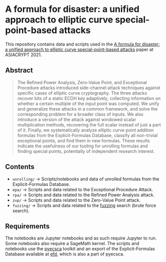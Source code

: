 # A formula for disaster: a unified approach to elliptic curve special-point-based attacks

This repository contains data and scripts used in the [A formula for disaster: a unified approach to elliptic curve special-point-based attacks](https://crocs.fi.muni.cz/public/papers/formulas_asiacrypt21) paper at ASIACRYPT 2021.

## Abstract

> The Refined Power Analysis, Zero-Value Point, and Exceptional Procedure 
> attacks introduced side-channel attack techniques against
> specific cases of elliptic curve cryptography. The three attacks recover
> bits of a static ECDH key adaptively, collecting information on whether
> a certain multiple of the input point was computed. We unify and generalize
> these attacks in a common framework, and solve the corresponding
> problem for a broader class of inputs. We also introduce a version of
> the attack against windowed scalar multiplication methods, recovering
> the full scalar instead of just a part of it. Finally, we systematically
> analyze elliptic curve point addition formulas from the Explicit-Formulas
> Database, classify all non-trivial exceptional points, and find them
> in new formulas. These results indicate the usefulness of our tooling for
> unrolling formulas and finding special points, potentially of independent
> research interest.


## Contents

 * `unrolling/` -> Scripts/notebooks and data of unrolled formulas from the Explicit-Formulas Database.
 * `epa/` -> Scripts and data related to the Exceptional Procedure Attack.
 * `rpa/` -> Scripts and data related to the Refined Power Analysis attack.
 * `zvp/` -> Scripts and data related to the Zero-Value Point attack.
* `fuzzing/` -> Scripts and data related to the [fuzzing](./fuzzing/README.md) search (brute force search).

## Requirements

The notebooks are Jupyter notebooks and as such require Jupyter to run.
Some notebooks also require a SageMath kernel.
The scripts and notebooks use the [pyecsca](https://neuromancer.sk/pyecsca/)
toolkit and an export of the Explicit-Formulas Database available at [efd](https://github.com/J08nY/efd),
which is also a part of pyecsca.

